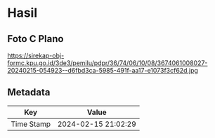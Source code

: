 # Hasil

## Foto C Plano

https://sirekap-obj-formc.kpu.go.id/3de3/pemilu/pdpr/36/74/06/10/08/3674061008027-20240215-054923--d6fbd3ca-5985-491f-aa17-e1073f3cf62d.jpg


## Metadata

| Key        | Value               |
| ---------- | ------------------- |
| Time Stamp | 2024-02-15 21:02:29 |



